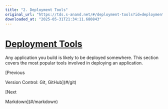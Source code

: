 ```yaml
---
title: "2. Deployment Tools"
original_url: "https://tds.s-anand.net/#/deployment-tools?id=deployment-tools"
downloaded_at: "2025-05-31T21:34:11.680843"
---
```


[Deployment Tools](#/deployment-tools?id=deployment-tools)
==========================================================

Any application you build is likely to be deployed somewhere. This section covers the most popular tools involved in deploying an application.

[Previous

Version Control: Git, GitHub](#/git)

[Next

Markdown](#/markdown)